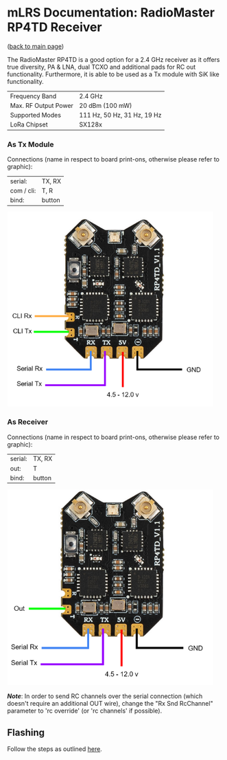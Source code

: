 # mLRS Documentation: RadioMaster RP4TD Receiver #

([back to main page](../README.md))

The RadioMaster RP4TD is a good option for a 2.4 GHz receiver as it offers true diversity, PA & LNA, dual TCXO and additional pads for RC out functionality.  Furthermore, it is able to be used as a Tx module with SiK like functionality.

<table>
  <tbody>
    <tr>
      <td>Frequency Band</td>
      <td>2.4 GHz</td>
    </tr>
    <tr>
      <td>Max. RF Output Power</td>
      <td>20 dBm (100 mW)</td>
    </tr>
    <tr>
      <td>Supported Modes</td>
      <td>111 Hz, 50 Hz, 31 Hz, 19 Hz</td>
    </tr>
    <tr>
      <td>LoRa Chipset</td>
      <td>SX128x</td>
    </tr>
  </tbody>
</table>

### As Tx Module ###

Connections (name in respect to board print-ons, otherwise please refer to graphic):

<table>
  <tbody>
    <tr>
      <td>serial:</td><td>TX, RX</td>
    </tr><tr>
      <td>com / cli:</td><td>T, R</td>
    </tr><tr>
      <td>bind:</td><td>button</td>
    </tr>
  </tbody>
</table>

<img src="images/RP4_Tx_Wiring.png" width="480">

### As Receiver ###

Connections (name in respect to board print-ons, otherwise please refer to graphic):

<table>
  <tbody>
    <tr>
      <td>serial:</td><td>TX, RX</td>
    </tr><tr>
      <td>out:</td><td>T</td>
    </tr><tr>
      <td>bind:</td><td>button</td>
    </tr>
  </tbody>
</table>

<img src="images/RP4_Rx_Wiring.png" width="480">

***Note***: In order to send RC channels over the serial connection (which doesn't require an additional OUT wire), change the "Rx Snd RcChannel" parameter to 'rc override' (or 'rc channels' if possible).

## Flashing ##

Follow the steps as outlined [here](ELRS_RECEIVERS.md#flashing).